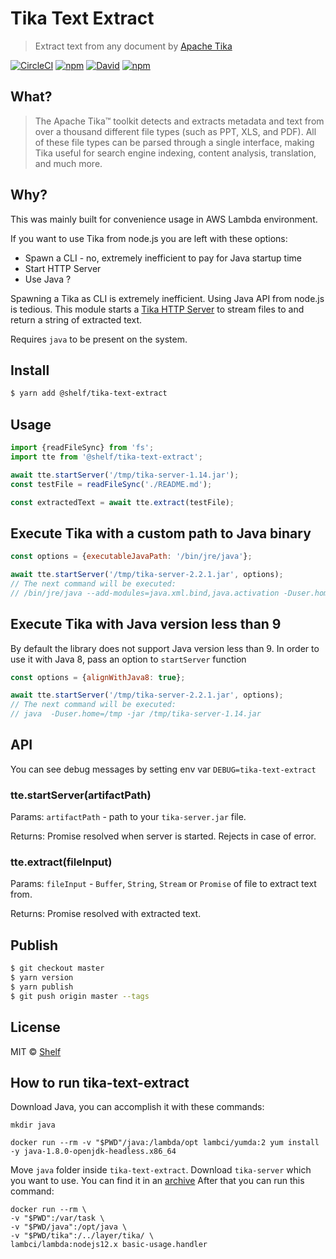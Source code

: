 # Tika Text Extract

> Extract text from any document by [Apache Tika](https://tika.apache.org/)

[![CircleCI](https://img.shields.io/circleci/project/github/vladgolubev/tika-text-extract.svg)](https://circleci.com/gh/vladgolubev/tika-text-extract)
[![npm](https://img.shields.io/npm/v/tika-text-extract.svg)](https://www.npmjs.com/package/tika-text-extract)
[![David](https://img.shields.io/david/vladgolubev/tika-text-extract.svg)](https://david-dm.org/vladgolubev/tika-text-extract)
[![npm](https://img.shields.io/npm/dm/tika-text-extract.svg)](https://github.com/vladgolubev/tika-text-extract)

## What?

> The Apache Tika™ toolkit detects and extracts metadata and text from over a thousand
> different file types (such as PPT, XLS, and PDF). All of these file types can be parsed
> through a single interface, making Tika useful for search engine indexing,
> content analysis, translation, and much more.

## Why?

This was mainly built for convenience usage in AWS Lambda environment.

If you want to use Tika from node.js you are left with these options:
* Spawn a CLI - no, extremely inefficient to pay for Java startup time
* Start HTTP Server
* Use Java ?

Spawning a Tika as CLI is extremely inefficient.
Using Java API from node.js is tedious.
This module starts a [Tika HTTP Server](https://wiki.apache.org/tika/TikaJAXRS) to stream files to
and return a string of extracted text.

Requires `java` to be present on the system.

## Install

```bash
$ yarn add @shelf/tika-text-extract
```

## Usage

```javascript
import {readFileSync} from 'fs';
import tte from '@shelf/tika-text-extract';

await tte.startServer('/tmp/tika-server-1.14.jar');
const testFile = readFileSync('./README.md');

const extractedText = await tte.extract(testFile);
```

## Execute Tika with a custom path to Java binary

```javascript
const options = {executableJavaPath: '/bin/jre/java'};

await tte.startServer('/tmp/tika-server-2.2.1.jar', options);
// The next command will be executed:
// /bin/jre/java --add-modules=java.xml.bind,java.activation -Duser.home=/tmp -jar /tmp/tika-server-1.14.jar
```

## Execute Tika with Java version less than 9

By default the library does not support Java version less than 9.
In order to use it with Java 8, pass an option to `startServer` function

```javascript
const options = {alignWithJava8: true};

await tte.startServer('/tmp/tika-server-2.2.1.jar', options);
// The next command will be executed:
// java  -Duser.home=/tmp -jar /tmp/tika-server-1.14.jar
```

## API

You can see debug messages by setting env var `DEBUG=tika-text-extract`

### tte.startServer(artifactPath)

Params: `artifactPath` - path to your `tika-server.jar` file.

Returns: Promise resolved when server is started. Rejects in case of error.

### tte.extract(fileInput)

Params: `fileInput` - `Buffer`, `String`, `Stream` or `Promise` of file to extract text from.

Returns: Promise resolved with extracted text.

## Publish

```sh
$ git checkout master
$ yarn version
$ yarn publish
$ git push origin master --tags
```

## License

MIT © [Shelf](https://shelf.io)

## How to run tika-text-extract

Download Java, you can accomplish it with these commands: 
```
mkdir java 

docker run --rm -v "$PWD"/java:/lambda/opt lambci/yumda:2 yum install -y java-1.8.0-openjdk-headless.x86_64
```
Move `java` folder inside `tika-text-extract`.
Download `tika-server` which you want to use. You can find it in an [archive](https://archive.apache.org/dist/tika/)
After that you can run this command:
```
docker run --rm \
-v "$PWD":/var/task \
-v "$PWD/java":/opt/java \
-v "$PWD/tika":/../layer/tika/ \
lambci/lambda:nodejs12.x basic-usage.handler
```